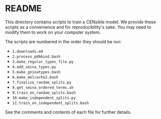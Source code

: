 # README

This directory contains scripts to train a CENsible model. We provide these
scripts as a convenience and for reproducibility's sake. You may need to modify
them to work on your computer system.

The scripts are numbered in the order they should be run:

- `1.downloads.md`
- `2.process_pdbbind.bash`
- `3.make_regular_types_file.py`
- `4.add_smina_types.py`
- `5.make_gninatypes.bash`
- `6.make_molcache2.bash`
- `7.finalize_random_splits.py`
- `8.get_smina_ordered_terms.sh`
- `9.train_on_random_splits.bash`
- `10.make_independent_splits.py`
- `11.train_on_independent_splits.bash`

See the comments and contents of each file for further details.
```